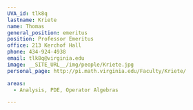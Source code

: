 ```yaml
---
UVA_id: tlk8q
lastname: Kriete
name: Thomas
general_position: emeritus
position: Professor Emeritus
office: 213 Kerchof Hall
phone: 434-924-4938
email: tlk8q@virginia.edu
image: __SITE_URL__/img/people/Kriete.jpg
personal_page: http://pi.math.virginia.edu/Faculty/Kriete/

areas:
  - Analysis, PDE, Operator Algebras

---
```

